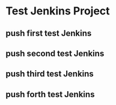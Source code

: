 # Test Jenkins Project

## push first test Jenkins
## push second test Jenkins
## push third test Jenkins
## push forth test Jenkins

